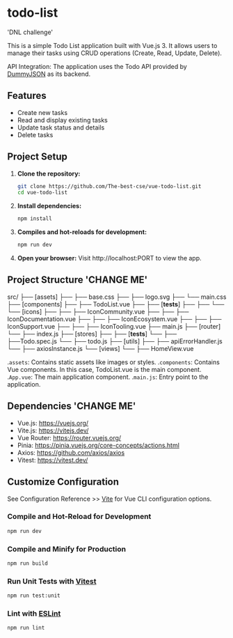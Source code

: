 # todo-list

'DNL challenge'

This is a simple Todo List application built with Vue.js 3. It allows users to manage their tasks using CRUD operations (Create, Read, Update, Delete).

API Integration: The application uses the Todo API provided by [DummyJSON](https://dummyjson.com/docs/todos) as its backend.

## Features

- Create new tasks
- Read and display existing tasks
- Update task status and details
- Delete tasks

## Project Setup

1. **Clone the repository:**
   ```bash
   git clone https://github.com/The-best-cse/vue-todo-list.git
   cd vue-todo-list
   ```
2. **Install dependencies:**

   ```sh
   npm install
   ```

3. **Compiles and hot-reloads for development:**

   ```sh
   npm run dev
   ```

4. **Open your browser:**
   Visit http://localhost:PORT to view the app.

## Project Structure 'CHANGE ME'

src/
├── [assets]
├── ├── base.css
├── ├── logo.svg
├── └── main.css
├── [components]
├── ├── TodoList.vue
├── ├── [__tests__]
├── ├── └── 
└── [icons]
├── ├── ├── IconCommunity.vue
├── ├── ├── IconDocumentation.vue
├── ├── ├── IconEcosystem.vue
├── ├── ├── IconSupport.vue
├── ├── ├── IconTooling.vue
├── main.js
├── [router]
└── ├── index.js
├── [stores]
├── ├── [__tests__]
└── ├── ├──Todo.spec.js
└── ├── todo.js
├── [utils]
├── ├── apiErrorHandler.js
└── ├── axiosInstance.js
└── [views]
└── ├── HomeView.vue

.`assets`: Contains static assets like images or styles.
.`components`: Contains Vue components. In this case, TodoList.vue is the main component.
.`App.vue`: The main application component.
.`main.js`: Entry point to the application.

## Dependencies 'CHANGE ME'

- Vue.js: https://vuejs.org/
- Vite.js: https://vitejs.dev/
- Vue Router: https://router.vuejs.org/
- Pinia: https://pinia.vuejs.org/core-concepts/actions.html
- Axios: https://github.com/axios/axios
- Vitest: https://vitest.dev/

## Customize Configuration

See Configuration Reference >> [Vite](https://vitejs.dev/config/) for Vue CLI configuration options.

### Compile and Hot-Reload for Development

```sh
npm run dev
```

### Compile and Minify for Production

```sh
npm run build
```

### Run Unit Tests with [Vitest](https://vitest.dev/)

```sh
npm run test:unit
```

### Lint with [ESLint](https://eslint.org/)

```sh
npm run lint
```

